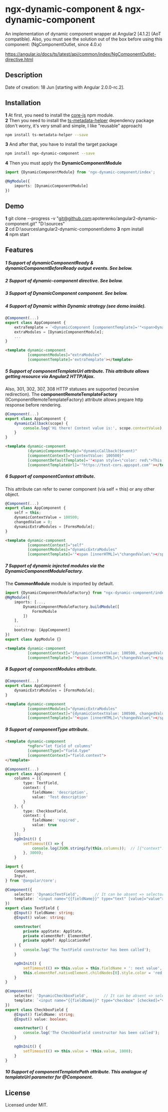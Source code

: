 # ngx-dynamic-component & ngx-dynamic-component

An implementation of dynamic component wrapper at Angular2 [4.1.2] (AoT compatible).
Also, you must see the solution out of the box before using this component: (NgComponentOutlet, since 4.0.x)

https://angular.io/docs/ts/latest/api/common/index/NgComponentOutlet-directive.html

## Description

Date of creation: 18 Jun [starting with Angular 2.0.0-rc.2].

## Installation

**1** At first, you need to install the [core-js](https://www.npmjs.com/package/core-js) npm module.  
**2** Then you need to install the [ts-metadata-helper](https://www.npmjs.com/package/ts-metadata-helper) dependency package (don't worry, it's very small and simple, I like "reusable" approach)  
```sh
npm install ts-metadata-helper --save
```  
**3** And after that, you have to install the target package  
```sh
npm install ngx-dynamic-component --save
```
**4** Then you must apply the **DynamicComponentModule**  

```typescript
import {DynamicComponentModule} from 'ngx-dynamic-component/index';

@NgModule({
    imports: [DynamicComponentModule]
})
```

## Demo

**1** git clone --progress -v "git@github.com:apoterenko/angular2-dynamic-component.git" "D:\sources"  
**2** cd D:\sources\angular2-dynamic-component\demo
**3** npm install  
**4** npm start  

## Features

##### **1** Support of **dynamicComponentReady** & **dynamicComponentBeforeReady** output events. See below.  

##### **2** Support of **dynamic-component** directive. See below.  

##### **3** Support of **DynamicComponent** component. See below.  

##### **4** Support of **Dynamic within Dynamic** strategy (see demo inside).

```typescript
@Component(...)
export class AppComponent {
	extraTemplate = `<DynamicComponent [componentTemplate]='"<span>Dynamic inside dynamic!</span>"'></DynamicComponent>`;
	extraModules = [DynamicComponentModule];
	...
}
```
```html
<template dynamic-component
          [componentModules]="extraModules"
          [componentTemplate]='extraTemplate'></template>
``` 

##### **5** Support of **componentTemplateUrl** attribute. This attribute allows getting resource via Angular2 HTTP/Ajax.  

Also, 301, 302, 307, 308 HTTP statuses are supported (recursive redirection). The **componentRemoteTemplateFactory** (IComponentRemoteTemplateFactory)
 attribute allows prepare http response before rendering.  

```typescript
@Component(...)
export class AppComponent {
	dynamicCallback(scope) {
		console.log('Hi there! Context value is:', scope.contextValue); // Hi there! Context value is: 100500
	}
}
```
```html
<template dynamic-component
          (dynamicComponentReady)="dynamicCallback($event)"
          [componentContext]="{contextValue: 100500}"
          [componentDefaultTemplate]='"<span style=\"color: red\">This is fallback template</span>"'
          [componentTemplateUrl]='"https://test-cors.appspot.com"'></template>
```          

##### **6** Support of **componentContext** attribute.  

This attribute can refer to owner component (via self = this) or any other object.  

```typescript
@Component(...)
export class AppComponent {
	self = this;
	dynamicContextValue = 100500;
	changedValue = 0;
	dynamicExtraModules = [FormsModule];
}
```
```html
<template dynamic-component
          [componentContext]="self"
          [componentModules]="dynamicExtraModules"
          [componentTemplate]='"<span [innerHTML]=\"changedValue\"></span><input type=\"text\" [(ngModel)]=\"dynamicContextValue\" (ngModelChange)=\"changedValue = $event\">"'></template>
```

##### **7** Support of dynamic injected modules via the **DynamicComponentModuleFactory**.  

The **CommonModule** module is imported by default.

```typescript
import {DynamicComponentModuleFactory} from "ngx-dynamic-component/index";
@NgModule({
	imports: [..., 
		DynamicComponentModuleFactory.buildModule([
			FormsModule
		])
	],
	...
	bootstrap: [AppComponent]
})
export class AppModule {}
```
```html
<template dynamic-component
          [componentContext]="{dynamicContextValue: 100500, changedValue: 0}"
          [componentTemplate]='"<span [innerHTML]=\"changedValue\"></span><input type=\"text\" [(ngModel)]=\"dynamicContextValue\" (ngModelChange)=\"changedValue = $event\">"'></template>
```

##### **8** Support of **componentModules** attribute.  

```typescript
@Component(...)
export class AppComponent {
	dynamicExtraModules = [FormsModule];
}
```
```html
<template dynamic-component
          [componentModules]="dynamicExtraModules"
          [componentContext]="{dynamicContextValue: 100500, changedValue: 0}"
          [componentTemplate]='"<span [innerHTML]=\"changedValue\"></span><input type=\"text\" [(ngModel)]=\"dynamicContextValue\" (ngModelChange)=\"changedValue = $event\">"'></template>
```

##### **9** Support of **componentType** attribute.  

```html
<template dynamic-component
          *ngFor="let field of columns"
          [componentType]="field.type"
          [componentContext]="field.context">
</template>
```
```typescript
@Component(...)
export class AppComponent {
	columns = [{
		type: TextField,
		context: {
			fieldName: 'description',
			value: 'Test description'
		}
	}, {
		type: CheckboxField,
		context: {
			fieldName: 'expired',
			value: true
		}
	}];
	ngOnInit() {
		setTimeout(() => {
			console.log(JSON.stringify(this.columns));  // [{"context":{"fieldName":"description","value":"Next value"}},{"context":{"fieldName":"expired","value":false}}]
		}, 3000);
	}
```
```typescript
import {
	Component,
	Input,
} from '@angular/core';

@Component({
	selector: 'DynamicTextField',       // It can be absent => selector === "TextField"
	template: `<input name="{{fieldName}}" type="text" [value]="value">`,
})
export class TextField {
	@Input() fieldName: string;
	@Input() value: string;

	constructor(
	    private appState: AppState,
	    private elementRef: ElementRef,
	    private appRef: ApplicationRef
	) {
		console.log('The TextField constructor has been called');
	}

	ngOnInit() {
		setTimeout(() => this.value = this.fieldName + ': next value', 4000);
		this.elementRef.nativeElement.childNodes[0].style.color = 'red';
	}
}

@Component({
	selector: 'DynamicCheckboxField',       // It can be absent => selector === "CheckboxField"
	template: `<input name="{{fieldName}}" type="checkbox" [checked]="value">`,
})
export class CheckboxField {
	@Input() fieldName: string;
	@Input() value: boolean;

	constructor() {
		console.log('The CheckboxField constructor has been called');
	}

	ngOnInit() {
		setTimeout(() => this.value = !this.value, 1000);
	}
}
```

##### **10** Support of **componentTemplatePath** attribute. This analogue of **templateUrl** parameter for **@Component**.  

## License

Licensed under MIT.